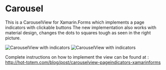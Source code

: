 # Carousel
This is a CarouselView for Xamarin.Forms which implements a page indicators with clickable buttons
The new implementation also works with material design, changes the dots to squares tough as seen in the right picture.

![CarouselView with indicators](https://media.giphy.com/media/i2PAkrvRxq5W/giphy.gif)
![CarouselView with indicators](https://thumbs.gfycat.com/ThunderousGlaringGeese-size_restricted.gif)


Complete instructions on how to implement the view can be found at : http://hot-totem.com/blog/post/carouselview-pageindicators-xamarinforms